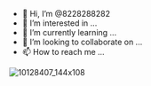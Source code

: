 - 👋 Hi, I’m @8228288282
- 👀 I’m interested in ...
- 🌱 I’m currently learning ...
- 💞️ I’m looking to collaborate on ...
- 📫 How to reach me ...

<!---
8228288282/8228288282 is a ✨ special ✨ repository because its `README.md` (this file) appears on your GitHub profile.
You can click the Preview link to take a look at your changes.
--->
![10128407_144x108](https://user-images.githubusercontent.com/79873215/202711742-95029630-42bd-47c3-b5f4-6d4d8e5e9fff.png)
